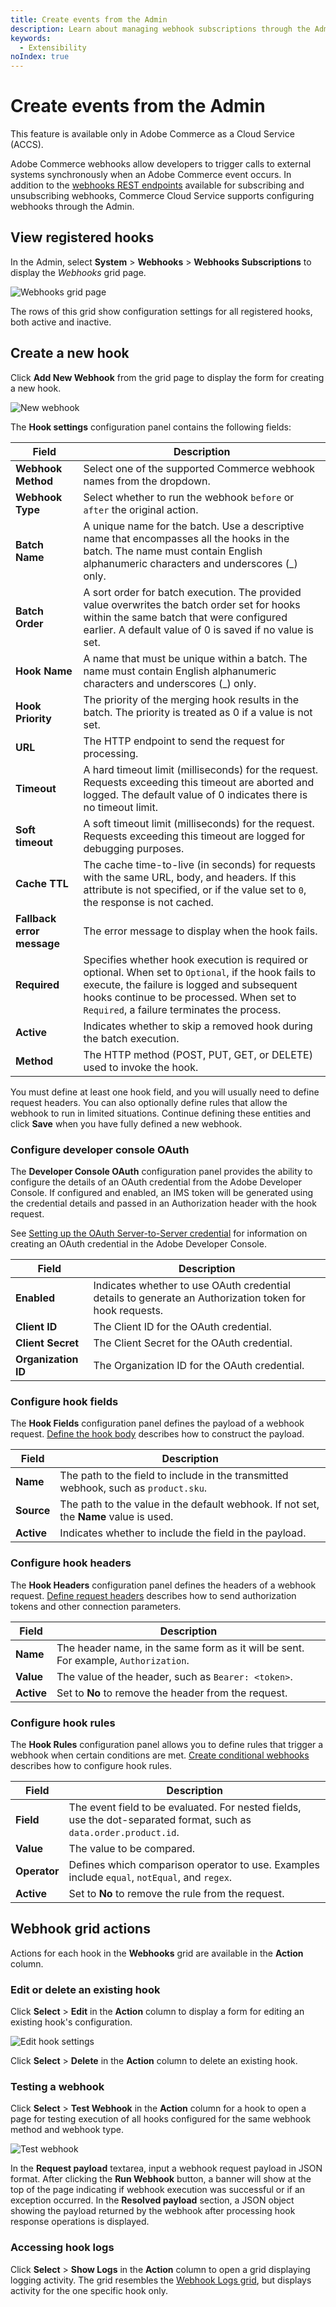 ```yaml
---
title: Create events from the Admin
description: Learn about managing webhook subscriptions through the Admin in Adobe Commerce Cloud Service.
keywords:
  - Extensibility
noIndex: true
---
```


# Create events from the Admin

<InlineAlert variant="info" slots="text1" />

This feature is available only in Adobe Commerce as a Cloud Service (ACCS).

Adobe Commerce webhooks allow developers to trigger calls to external systems synchronously when an Adobe Commerce event occurs. In addition to the [webhooks REST endpoints](https://developer.adobe.com/commerce/services/cloud/guides/rest/webhooks/) available for subscribing and unsubscribing webhooks, Commerce Cloud Service supports configuring webhooks through the Admin.

## View registered hooks

In the Admin, select **System** > **Webhooks** > **Webhooks Subscriptions** to display the _Webhooks_ grid page.

![Webhooks grid page](../_images/webhooks/webhooks-subscriptions-grid.png)

The rows of this grid show configuration settings for all registered hooks, both active and inactive.

## Create a new hook

Click **Add New Webhook** from the grid page to display the form for creating a new hook.

![New webhook](../_images/webhooks/new-hook-settings.png)

The **Hook settings** configuration panel contains the following fields:

Field | Description
--- | ---
**Webhook Method** | Select one of the supported Commerce webhook names from the dropdown.
**Webhook Type** | Select whether to run the webhook `before` or `after` the original action.
**Batch Name** | A unique name for the batch. Use a descriptive name that encompasses all the hooks in the batch. The name must contain English alphanumeric characters and underscores (_) only.
**Batch Order** | A sort order for batch execution. The provided value overwrites the batch order set for hooks within the same batch that were configured earlier. A default value of 0 is saved if no value is set.
**Hook Name** |  A name that must be unique within a batch. The name must contain English alphanumeric characters and underscores (_) only.
**Hook Priority** | The priority of the merging hook results in the batch. The priority is treated as 0 if a value is not set.
**URL** | The HTTP endpoint to send the request for processing.
**Timeout** | A hard timeout limit (milliseconds) for the request. Requests exceeding this timeout are aborted and logged. The default value of 0 indicates there is no timeout limit.
**Soft timeout** | A soft timeout limit (milliseconds) for the request. Requests exceeding this timeout are logged for debugging purposes.
**Cache TTL** | The cache time-to-live (in seconds) for requests with the same URL, body, and headers. If this attribute is not specified, or if the value set to `0`, the response is not cached.
**Fallback error message** | The error message to display when the hook fails.
**Required** | Specifies whether hook execution is required or optional. When set to `Optional`, if the hook fails to execute, the failure is logged and subsequent hooks continue to be processed. When set to `Required`, a failure terminates the process.
**Active** | Indicates whether to skip a removed hook during the batch execution.
**Method** | The HTTP method (POST, PUT, GET, or DELETE) used to invoke the hook.

You must define at least one hook field, and you will usually need to define request headers. You can also optionally define rules that allow the webhook to run in limited situations. Continue defining these entities and click **Save** when you have fully defined a new webhook.

### Configure developer console OAuth

The **Developer Console OAuth** configuration panel provides the ability to configure the details of an OAuth credential from the Adobe Developer Console. If configured and enabled, an IMS token will be generated using the credential details and passed in an Authorization header with the hook request.

See [Setting up the OAuth Server-to-Server credential](https://developer.adobe.com/developer-console/docs/guides/authentication/ServerToServerAuthentication/implementation/#setting-up-the-oauth-server-to-server-credential) for information on creating an OAuth credential in the Adobe Developer Console.

Field | Description
--- | ---
**Enabled** | Indicates whether to use OAuth credential details to generate an Authorization token for hook requests.
**Client ID** | The Client ID for the OAuth credential.
**Client Secret** | The Client Secret for the OAuth credential.
**Organization ID** | The Organization ID for the OAuth credential.

### Configure hook fields

The **Hook Fields** configuration panel defines the payload of a webhook request. [Define the hook body](./hooks.md#define-the-hook-body) describes how to construct the payload.

Field | Description
--- | ---
**Name** | The path to the field to include in the transmitted webhook, such as `product.sku`.
**Source** | The path to the value in the default webhook. If not set, the **Name** value is used.
**Active** | Indicates whether to include the field in the payload.

### Configure hook headers

The **Hook Headers** configuration panel defines the headers of a webhook request. [Define request headers](./hooks.md#define-request-headers) describes how to send authorization tokens and other connection parameters.

Field | Description
--- | ---
**Name** | The header name, in the same form as it will be sent. For example, `Authorization`.
**Value** | The value of the header, such as `Bearer: <token>`.
**Active** | Set to **No** to remove the header from the request.

### Configure hook rules

The **Hook Rules** configuration panel allows you to define rules that trigger a webhook when certain conditions are met. [Create conditional webhooks](./conditional-webhooks/) describes how to configure hook rules.

Field | Description
--- | ---
**Field** | The event field to be evaluated. For nested fields, use the dot-separated format, such as `data.order.product.id`.
**Value** | The value to be compared.
**Operator** | Defines which comparison operator to use. Examples include `equal`, `notEqual`, and `regex`.
**Active** | Set to **No** to remove the rule from the request.

## Webhook grid actions

Actions for each hook in the **Webhooks** grid are available in the **Action** column.

### Edit or delete an existing hook

Click **Select** > **Edit** in the **Action** column to display a form for editing an existing hook's configuration.

![Edit hook settings](../_images/webhooks/edit-hook-settings.png)

Click **Select** > **Delete** in the **Action** column to delete an existing hook.

### Testing a webhook

Click **Select** > **Test Webhook** in the **Action** column for a hook to open a page for testing execution of all hooks configured for the same webhook method and webhook type.

![Test webhook](../_images/webhooks/test-webhook.png)

In the **Request payload** textarea, input a webhook request payload in JSON format. After clicking the **Run Webhook** button, a banner will show at the top of the page indicating if webhook execution was successful or if an exception occurred. In the **Resolved payload** section, a JSON object showing the payload returned by the webhook after processing hook response operations is displayed.

### Accessing hook logs

Click **Select** > **Show Logs** in the **Action** column to open a grid displaying logging activity. The grid resembles the [Webhook Logs grid](./responses.md#database-logging), but displays activity for the one specific hook only.
